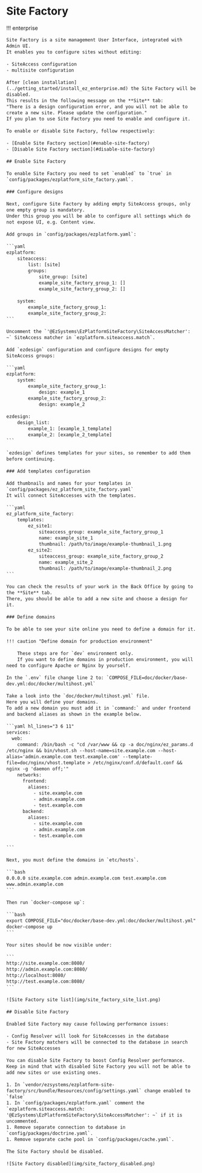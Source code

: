# Site Factory

!!! enterprise

    Site Factory is a site management User Interface, integrated with Admin UI.
    It enables you to configure sites without editing:
    
    - SiteAccess configuration
    - multisite configuration
    
    After [clean installation](../getting_started/install_ez_enterprise.md) the Site Factory will be disabled.
    This results in the following message on the **Site** tab:
    "There is a design configuration error, and you will not be able to create a new site. Please update the configuration."
    If you plan to use Site Factory you need to enable and configure it.
    
    To enable or disable Site Factory, follow respectively:
    
    - [Enable Site Factory section](#enable-site-factory)
    - [Disable Site Factory section](#disable-site-factory)
    
    ## Enable Site Factory
    
    To enable Site Factory you need to set `enabled` to `true` in `config/packages/ezplatform_site_factory.yaml`.
    
    ### Configure designs
    
    Next, configure Site Factory by adding empty SiteAccess groups, only one empty group is mandatory.
    Under this group you will be able to configure all settings which do not expose UI, e.g. Content view.
    
    Add groups in `config/packages/ezplatform.yaml`:
    
    ```yaml
    ezplatform:
        siteaccess:
            list: [site]
            groups:
                site_group: [site]
                example_site_factory_group_1: []
                example_site_factory_group_2: []
                
        system:
            example_site_factory_group_1:
            example_site_factory_group_2:
    ```
    
    Uncomment the `'@EzSystems\EzPlatformSiteFactory\SiteAccessMatcher': ~` SiteAccess matcher in `ezplatform.siteaccess.match`.
     
    Add `ezdesign` configuration and configure designs for empty SiteAccess groups:
    
    ```yaml
    ezplatform:
        system:
            example_site_factory_group_1:
                design: example_1
            example_site_factory_group_2:
                design: example_2
    
    ezdesign:
        design_list:
            example_1: [example_1_template]
            example_2: [example_2_template]
    ```
    
    `ezdesign` defines templates for your sites, so remember to add them before continuing.
    
    ### Add templates configuration
    
    Add thumbnails and names for your templates in `config/packages/ez_platform_site_factory.yaml`
    It will connect SiteAccesses with the templates.
    
    ```yaml
    ez_platform_site_factory:
        templates:
            ez_site1:
                siteaccess_group: example_site_factory_group_1
                name: example_site_1
                thumbnail: /path/to/image/example-thumbnail_1.png
            ez_site2:
                siteaccess_group: example_site_factory_group_2
                name: example_site_2
                thumbnail: /path/to/image/example-thumbnail_2.png
    ```
    
    You can check the results of your work in the Back Office by going to the **Site** tab.
    There, you should be able to add a new site and choose a design for it.
    
    ### Define domains 
    
    To be able to see your site online you need to define a domain for it.
    
    !!! caution "Define domain for production environment"
    
        These steps are for `dev` environment only.
        If you want to define domains in production environment, you will need to configure Apache or Nginx by yourself.
    
    In the `.env` file change line 2 to: `COMPOSE_FILE=doc/docker/base-dev.yml:doc/docker/multihost.yml`
    
    Take a look into the `doc/docker/multihost.yml` file. 
    Here you will define your domains. 
    To add a new domain you must add it in `command:` and under frontend and backend aliases as shown in the example below.
    
    ```yaml hl_lines="3 6 11"
    services:
      web:
        command: /bin/bash -c "cd /var/www && cp -a doc/nginx/ez_params.d /etc/nginx && bin/vhost.sh --host-name=site.example.com --host-alias='admin.example.com test.example.com' --template-file=doc/nginx/vhost.template > /etc/nginx/conf.d/default.conf && nginx -g 'daemon off;'"
        networks:
          frontend:
            aliases:
              - site.example.com
              - admin.example.com
              - test.example.com
          backend:
            aliases:
              - site.example.com
              - admin.example.com
              - test.example.com
    
    ```
    
    Next, you must define the domains in `etc/hosts`.
    
    ```bash
    0.0.0.0 site.example.com admin.example.com test.example.com www.admin.example.com
    ```
    
    Then run `docker-compose up`: 
    
    ```bash
    export COMPOSE_FILE="doc/docker/base-dev.yml:doc/docker/multihost.yml"
    docker-compose up
    ```       
    
    Your sites should be now visible under:
    
    ```
    http://site.example.com:8080/
    http://admin.example.com:8080/
    http://localhost:8080/
    http://test.example.com:8080/
    ```
    
    ![Site Factory site list](img/site_factory_site_list.png)
    
    ## Disable Site Factory
    
    Enabled Site Factory may cause following performance issues:
    
    - Config Resolver will look for SiteAccesses in the database
    - Site Factory matchers will be connected to the database in search for new SiteAccesses
    
    You can disable Site Factory to boost Config Resolver performance.
    Keep in mind that with disabled Site Factory you will not be able to add new sites or use existing ones.
    
    1. In `vendor/ezsystems/ezplatform-site-factory/src/bundle/Resources/config/settings.yaml` change enabled to `false`
    1. In `config/packages/ezplatform.yaml` comment the `ezplatform.siteaccess.match: '@EzSystems\EzPlatformSiteFactory\SiteAccessMatcher': ~` if it is uncommented.
    1. Remove separate connection to database in `config/packages/doctrine.yaml`.
    1. Remove separate cache pool in `config/packages/cache.yaml`.
    
    The Site Factory should be disabled.
    
    ![Site Factory disabled](img/site_factory_disabled.png)
